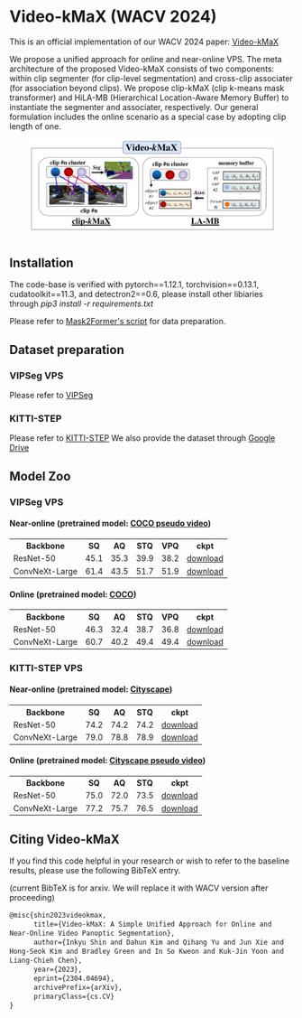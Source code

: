 # Video-kMaX (WACV 2024)

This is an official implementation of our WACV 2024 paper: [Video-kMaX](https://arxiv.org/pdf/2304.04694.pdf)

We propose a unified approach for online and near-online VPS. The meta architecture of the proposed Video-kMaX consists of two components: within clip segmenter (for clip-level segmentation) and cross-clip associater (for association beyond clips). We propose clip-kMaX (clip k-means mask transformer) and HiLA-MB (Hierarchical Location-Aware Memory Buffer) to instantiate the segmenter and associater, respectively. Our general formulation includes the online scenario as a special case by adopting clip length of one.

<p align="center">
   <img src="./docs/video_kmax_teaser_new_v2.png" width=450>
</p>

## Installation
The code-base is verified with pytorch==1.12.1, torchvision==0.13.1, cudatoolkit==11.3, and detectron2==0.6,
please install other libiaries through *pip3 install -r requirements.txt*

Please refer to [Mask2Former's script](https://github.com/facebookresearch/Mask2Former/blob/main/datasets/README.md) for data preparation.


## Dataset preparation

### VIPSeg VPS

Please refer to [VIPSeg](https://github.com/VIPSeg-Dataset/VIPSeg-Dataset)

### KITTI-STEP

Please refer to [KITTI-STEP](https://github.com/google-research/deeplab2)
We also provide the dataset through [Google Drive](https://github.com/google-research/deeplab2)

## Model Zoo


### VIPSeg VPS

#### Near-online (pretrained model: [COCO pseudo video](https://drive.google.com/drive/folders/1CX4V1wYlAPW0vqkMP9tSDlqvjjVy4vWS?usp=sharing))

<table><tbody>
<!-- START TABLE -->
<!-- TABLE HEADER -->
<th valign="bottom">Backbone</th>
<th valign="bottom">SQ</th>
<th valign="bottom">AQ</th>
<th valign="bottom">STQ</th>
<th valign="bottom">VPQ</th>
<th valign="bottom">ckpt</th>
<!-- TABLE BODY -->
 <!-- <tr><td align="left"><a href="./configs/coco/panoptic_segmentation/kmax_r50.yaml">ResNet-50</td> -->
 <tr><td align="left">ResNet-50</td>
<td align="center"> 45.1 </td>
<td align="center"> 35.3 </td>
<td align="center"> 39.9 </td>
<td align="center"> 38.2 </td>
<td align="center"><a href="https://drive.google.com/drive/folders/1gCbGXrk8LxbX73ZXpFn3DpVbICD3BndA?usp=sharing">download</a></td>
</tr>
<!-- <tr align="center"> ConvNeXt-Large </td> -->
 <tr><td align="left">ConvNeXt-Large</td>
<td align="center"> 61.4 </td>
<td align="center"> 43.5 </td>
<td align="center"> 51.7 </td>
<td align="center"> 51.9 </td>
<td align="center"><a href="https://drive.google.com/drive/folders/1yxa7kouUGfoxhyG95tdYbe_s--58TaGF?usp=sharing">download</a></td>
</tr>
</tbody></table>

#### Online (pretrained model: [COCO](https://drive.google.com/drive/folders/1y_F8gJfZ2u9oDhqJy2y61FfpOBFGDWk7?usp=sharing))

<table><tbody>
<!-- START TABLE -->
<!-- TABLE HEADER -->
<th valign="bottom">Backbone</th>
<th valign="bottom">SQ</th>
<th valign="bottom">AQ</th>
<th valign="bottom">STQ</th>
<th valign="bottom">VPQ</th>
<th valign="bottom">ckpt</th>
<!-- TABLE BODY -->
 <tr><td align="left">ResNet-50</td>
<!-- <tr align="center"> ResNet-50 </td> -->
<td align="center"> 46.3 </td>
<td align="center"> 32.4 </td>
<td align="center"> 38.7 </td>
<td align="center"> 36.8 </td>
<td align="center"><a href="https://drive.google.com/drive/folders/1gCbGXrk8LxbX73ZXpFn3DpVbICD3BndA?usp=sharing">download</a></td>
</tr>
 <tr><td align="left">ConvNeXt-Large</td>
<!-- <tr align="center"> ConvNeXt-Large </td> -->
<td align="center"> 60.7 </td>
<td align="center"> 40.2 </td>
<td align="center"> 49.4 </td>
<td align="center"> 49.4 </td>
<td align="center"><a href="https://drive.google.com/drive/folders/1yxa7kouUGfoxhyG95tdYbe_s--58TaGF?usp=sharing">download</a></td>
</tr>
</tbody></table>

### KITTI-STEP VPS

#### Near-online (pretrained model: [Cityscape](https://drive.google.com/drive/folders/1u-VBjkrPRP2NiFOVF15Lmd01ZDALVwsx?usp=sharing))

<table><tbody>
<!-- START TABLE -->
<!-- TABLE HEADER -->
<th valign="bottom">Backbone</th>
<th valign="bottom">SQ</th>
<th valign="bottom">AQ</th>
<th valign="bottom">STQ</th>
<th valign="bottom">ckpt</th>
<!-- TABLE BODY -->
 <!-- <tr><td align="left"><a href="./configs/coco/panoptic_segmentation/kmax_r50.yaml">ResNet-50</td> -->
 <tr><td align="left">ResNet-50</td>
<td align="center"> 74.2 </td>
<td align="center"> 74.2 </td>
<td align="center"> 74.2 </td>
<td align="center"><a href="">download</a></td>
</tr>
<!-- <tr align="center"> ConvNeXt-Large </td> -->
 <tr><td align="left">ConvNeXt-Large</td>
<td align="center"> 79.0 </td>
<td align="center"> 78.8 </td>
<td align="center"> 78.9 </td>
<td align="center"><a href="">download</a></td>
</tr>
</tbody></table>

#### Online (pretrained model: [Cityscape pseudo video](https://drive.google.com/drive/folders/1y_F8gJfZ2u9oDhqJy2y61FfpOBFGDWk7?usp=sharing))

<table><tbody>
<!-- START TABLE -->
<!-- TABLE HEADER -->
<th valign="bottom">Backbone</th>
<th valign="bottom">SQ</th>
<th valign="bottom">AQ</th>
<th valign="bottom">STQ</th>
<th valign="bottom">ckpt</th>
<!-- TABLE BODY -->
 <!-- <tr><td align="left"><a href="./configs/coco/panoptic_segmentation/kmax_r50.yaml">ResNet-50</td> -->
<!-- <tr align="center"> ResNet-50 </td> -->
 <tr><td align="left">ResNet-50</td>
<td align="center"> 75.0 </td>
<td align="center"> 72.0 </td>
<td align="center"> 73.5 </td>
<td align="center"><a href="">download</a></td>
</tr>
 <tr><td align="left">ConvNeXt-Large</td>
<td align="center"> 77.2 </td>
<td align="center"> 75.7 </td>
<td align="center"> 76.5 </td>
<td align="center"><a href="">download</a></td>
</tr>
</tbody></table>

## Citing Video-kMaX

If you find this code helpful in your research or wish to refer to the baseline
results, please use the following BibTeX entry.

(current BibTeX is for arxiv. We will replace it with WACV version after proceeding)

```
@misc{shin2023videokmax,
      title={Video-kMaX: A Simple Unified Approach for Online and Near-Online Video Panoptic Segmentation}, 
      author={Inkyu Shin and Dahun Kim and Qihang Yu and Jun Xie and Hong-Seok Kim and Bradley Green and In So Kweon and Kuk-Jin Yoon and Liang-Chieh Chen},
      year={2023},
      eprint={2304.04694},
      archivePrefix={arXiv},
      primaryClass={cs.CV}
}
```